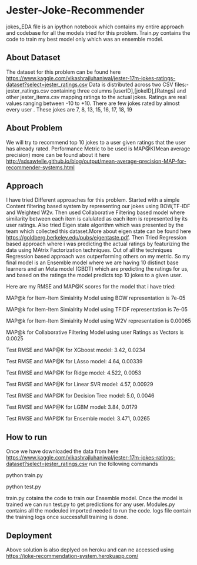 # Jester-Joke-Recommender

jokes_EDA file is an ipython notebook which contains my entire approach and codebase for all the models tried for this problem. Train.py contains the code to train 
my best model only which was an ensemble model.

## About Dataset
The dataset for this problem can be found here https://www.kaggle.com/vikashrajluhaniwal/jester-17m-jokes-ratings-dataset?select=jester_ratings.csv 
Data is distributed across two CSV files:- jester_ratings.csv containing three columns [userID],[jokeID],[Ratngs] and other jester_items.csv mapping ratings to the actual jokes.
Ratings are real values ranging between -10 to +10.
There are few jokes rated by almost every user . These jokes are 7, 8, 13, 15, 16, 17, 18, 19

## About Problem
We will try to recommend top 10 jokes to a user given ratings that the user has already rated.
Performance Metric to be used is MAP@K(Mean average precision) more can be found about it here http://sdsawtelle.github.io/blog/output/mean-average-precision-MAP-for-recommender-systems.html

## Approach
I have tried Different approaches for this problem. Started with a simple Content filtering based system by representing our jokes using BOW,TF-IDF and Weighted
W2v. Then used Collaborative Filtering based model where similarity between each item is calulated as each item is represented by its user ratings. Also tried 
Eigen state algorithm which was presented by the team which collected this dataset.More about eigen state can be found here https://goldberg.berkeley.edu/pubs/eigentaste.pdf.
Then Tried Regression based approach where i was predicting the actual ratings by featurizing the data using MAtrix Factorization techniques.
Out of all the techniques Regression based approach was outperforming others on my metric. 
So my final model is an Ensemble model where we are having 10 distinct base learners and an Meta model (GBDT) which are predicting the ratings for us, and based on
the ratings the model predicts top 10 jokes to a given user.

Here are my RMSE and MAP@K scores for the model that i have tried:

MAP@k for Item-Item Simialrity Model using BOW representation is 7e-05

MAP@k for Item-Item Simialrity Model using TFIDF representation is 7e-05

MAP@k for Item-Item Simialrity Model using W2V representation is 0.00065

MAP@k for Collaborative Filtering Model using user Ratings as Vectors is 0.0025

Test RMSE and MAP@K for XGboost model: 3.42, 0.0234

Test RMSE and MAP@K for LAsso model: 4.64, 0.00339

Test RMSE and MAP@K for Ridge model: 4.522, 0.0053

Test RMSE and MAP@K for Linear SVR model: 4.57, 0.00929

Test RMSE and MAP@K for Decision Tree model: 5.0, 0.0046

Test RMSE and MAP@K for LGBM model: 3.84, 0.0179

Test RMSE and MAP@K for Ensemble model: 3.471, 0.0265

## How to run
Once we have downloaded the data from here https://www.kaggle.com/vikashrajluhaniwal/jester-17m-jokes-ratings-dataset?select=jester_ratings.csv 
run the following commands

python train.py

python test.py

train.py cotains the code to train our Ensemble model. Once the model is trained we can run test.py to get predictions for any user.
Modules.py contains all the modeuled imported needed to run the code. logs file contain the training logs once successfull training is done.



## Deployment
Above solution is also deplyed on heroku and can ne accessed using https://joke-recommendation-system.herokuapp.com/
